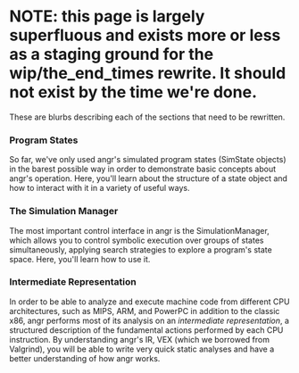 # NOTE: this page is largely superfluous and exists more or less as a staging ground for the wip/the\_end\_times rewrite. It should not exist by the time we're done.

These are blurbs describing each of the sections that need to be rewritten.

### Program States

So far, we've only used angr's simulated program states \(SimState objects\) in the barest possible way in order to demonstrate basic concepts about angr's operation. Here, you'll learn about the structure of a state object and how to interact with it in a variety of useful ways.

### The Simulation Manager

The most important control interface in angr is the SimulationManager, which allows you to control symbolic execution over groups of states simultaneously, applying search strategies to explore a program's state space. Here, you'll learn how to use it.

### Intermediate Representation

In order to be able to analyze and execute machine code from different CPU architectures, such as MIPS, ARM, and PowerPC in addition to the classic x86, angr performs most of its analysis on an _intermediate representation_, a structured description of the fundamental actions performed by each CPU instruction. By understanding angr's IR, VEX \(which we borrowed from Valgrind\), you will be able to write very quick static analyses and have a better understanding of how angr works.

